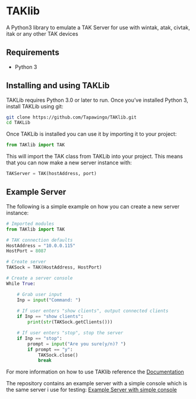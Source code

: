 # TAKlib
A Python3 library to emulate a TAK Server for use with wintak, atak, civtak, itak or any other TAK devices

## Requirements
- Python 3

## Installing and using TAKLib
TAKLib requires Python 3.0 or later to run. Once you’ve installed Python 3, install TAKLib using git:
```bash
git clone https://github.com/Tapawingo/TAKlib.git
cd TAKLib
```
Once TAKLib is installed you can use it by importing it to your project:
```python
from TAKlib import TAK
```
This will import the TAK class from TAKLib into your project. This means that you can now make a new server instance with:
```python
TAKServer = TAK(hostAddress, port)
```

## Example Server
The following is a simple example on how you can create a new server instance:
```python
# Imported modules
from TAKlib import TAK

# TAK connection defaults
HostAddress = "10.0.0.115"
HostPort = 8087

# Create server
TAKSock = TAK(HostAddress, HostPort)

# Create a server console
While True:

    # Grab user input
    Inp = input("Command: ")
    
    # If user enters "show clients", output connected clients
    if Inp == "show clients":
        print(str(TAKSock.getClients()))

    # If user enters "stop", stop the server
    if Inp == "stop":
        prompt = input("Are you sure(y/n)? ")
        if prompt == "y":
            TAKSock.close()
            break
```
For more information on how to use TAKlib reference the [Documentation](https://github.com/Tapawingo/TAKlib/wiki "Documentation")

The repository contains an example server with a simple console which is the same server i use for testing:
[Example Server with simple console](https://github.com/Tapawingo/TAKlib/blob/master/ServerExample.py "Example Server with simple console")
